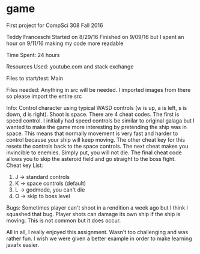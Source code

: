 game
====

First project for CompSci 308 Fall 2016

Teddy Franceschi
Started on 8/29/16
Finished on 9/09/16 but I spent an hour on 9/11/16 making my code more readable

Time Spent: 24 hours

Resources Used: youtube.com and stack exchange

Files to start/test: Main

Files needed: Anything in src will be needed.  I imported images from there so please import the entire src

Info:
Control character using typical WASD controls (w is up, a is left, s is down, d is right).  Shoot is space.  There are 4 cheat codes.  The first is speed control.  I initially had speed controls be similar to original galaga but I wanted to make the game more interesting by pretending the ship was in space.  This means that normally movement is very fast and harder to control because your ship will keep moving.  The other cheat key for this resets the controls back to the space controls.  The next cheat makes you invincible to enemies.  Simply put, you will not die.  The final cheat code allows you to skip the asteroid field and go straight to the boss fight.  
Cheat key List:

1. J -> standard controls
2. K -> space controls (default)
3. L -> godmode, you can't die
4. O -> skip to boss level

Bugs: Sometimes player can't shoot in a rendition a week ago but I think I squashed that bug. Player shots can damage its own ship if the ship is moving.  This is not common but it does occur. 

All in all, I really enjoyed this assignment.  Wasn't too challenging and was rather fun.  I wish we were given a better example in order to make learning javafx easier.  